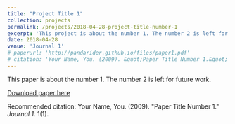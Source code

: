 ```yaml
---
title: "Project Title 1"
collection: projects
permalink: /projects/2018-04-28-project-title-number-1
excerpt: 'This project is about the number 1. The number 2 is left for future work.'
date: 2018-04-28
venue: 'Journal 1'
# paperurl: 'http://pandarider.github.io/files/paper1.pdf'
# citation: 'Your Name, You. (2009). &quot;Paper Title Number 1.&quot; <i>Journal 1</i>. 1(1).'
---
```

This paper is about the number 1. The number 2 is left for future work.

[Download paper here](http://academicpages.github.io/files/paper1.pdf)

Recommended citation: Your Name, You. (2009). "Paper Title Number 1." <i>Journal 1</i>. 1(1).